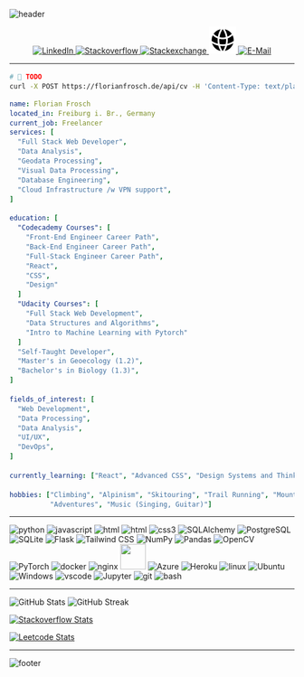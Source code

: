 ![header](https://capsule-render.vercel.app/api?type=waving&height=180&color=0:000000,50:364e59ff,100:ff9900ff&fontColor=ffffffff&fontSize=24&fontAlign=30&fontAlignY=35&text=Florian%20Frosch&desc="A%20year%20from%20now%20you%20will%20wish%20you%20had%20started%20today"&descAlign=55&descAlignY=55)

<p align="center">
  <a href="https://www.linkedin.com/in/ffrosch/">
    <img src="https://cdn.jsdelivr.net/gh/devicons/devicon/icons/linkedin/linkedin-original.svg" width="48" alt="LinkedIn" title="LinkedIn" />
  </a>
  <a href="https://stackoverflow.com/users/9152905/ffrosch">
    <img src="https://upload.wikimedia.org/wikipedia/commons/e/ef/Stack_Overflow_icon.svg" width="48" alt="Stackoverflow" title="Stackoverflow" />
  </a>
  <a href="https://stackexchange.com/users/10019110/ffrosch">
    <img src="https://upload.wikimedia.org/wikipedia/commons/e/e0/Stack_Exchange_icon.svg" width="48" alt="Stackexchange" title="Stackexchange" />
  </a>
  <a href="https://florianfrosch.de">
    <img src="https://github.com/tailwindlabs/heroicons/blob/master/optimized/24/solid/globe-alt.svg" width="48" alt="Homepage" title="Homepage" />
  </a>
  <a href="mailto:info@florianfrosch.de">
    <img src="https://github.com/twbs/icons/blob/main/icons/envelope-at.svg" width="48" alt="E-Mail" title="E-Mail" />
  </a>

---

```bash
# 📖 TODO
curl -X POST https://florianfrosch.de/api/cv -H 'Content-Type: text/plain'
```

```yaml
name: Florian Frosch
located_in: Freiburg i. Br., Germany
current_job: Freelancer
services: [
  "Full Stack Web Developer",
  "Data Analysis",
  "Geodata Processing",
  "Visual Data Processing",
  "Database Engineering",
  "Cloud Infrastructure /w VPN support",
]

education: [
  "Codecademy Courses": [
    "Front-End Engineer Career Path",
    "Back-End Engineer Career Path",
    "Full-Stack Engineer Career Path",
    "React",
    "CSS",
    "Design"
  ]
  "Udacity Courses": [
    "Full Stack Web Development",
    "Data Structures and Algorithms",
    "Intro to Machine Learning with Pytorch"
  ]
  "Self-Taught Developer",
  "Master's in Geoecology (1.2)",
  "Bachelor's in Biology (1.3)",
]

fields_of_interest: [
  "Web Development",
  "Data Processing",
  "Data Analysis",
  "UI/UX",
  "DevOps",
]

currently_learning: ["React", "Advanced CSS", "Design Systems and Thinking"]

hobbies: ["Climbing", "Alpinism", "Skitouring", "Trail Running", "Mountainbiking",
          "Adventures", "Music (Singing, Guitar)"]
```

---

<p align="left">
  <img src="https://cdn.jsdelivr.net/gh/devicons/devicon/icons/python/python-original-wordmark.svg" alt="python" title="python" width="45" height="45"/>
  <img src="https://cdn.jsdelivr.net/gh/devicons/devicon/icons/javascript/javascript-original.svg" alt="javascript" title="javascript" width="45" height="45"/>
  <img src="https://cdn.jsdelivr.net/gh/devicons/devicon/icons/html5/html5-original.svg" alt="html" title="html" width="45" height="45"/>
  <img src="https://cdn.jsdelivr.net/gh/devicons/devicon/icons/bootstrap/bootstrap-original.svg" alt="html" title="html" width="45" height="45"/>
  <img src="https://cdn.jsdelivr.net/gh/devicons/devicon/icons/css3/css3-original-wordmark.svg" alt="css3" title="css3" width="45" height="45" />
  <img src="https://cdn.jsdelivr.net/gh/devicons/devicon/icons/sqlalchemy/sqlalchemy-original.svg" alt="SQLAlchemy" title="SQLAlchemy" width="45" height="45"/>
  <img src="https://cdn.jsdelivr.net/gh/devicons/devicon/icons/postgresql/postgresql-original-wordmark.svg" alt="PostgreSQL" title="PostgreSQL" width="45" height="45"/>
  <img src="https://cdn.jsdelivr.net/gh/devicons/devicon/icons/sqlite/sqlite-original-wordmark.svg" alt="SQLite" title="SQLite" width="45" height="45"/>
  <img src="https://cdn.jsdelivr.net/gh/devicons/devicon/icons/flask/flask-original-wordmark.svg" alt="Flask" title="Flask" width="45" height="45"/>
  <img src="https://cdn.jsdelivr.net/gh/devicons/devicon/icons/tailwindcss/tailwindcss-original-wordmark.svg" alt="Tailwind CSS" title="Tailwind CSS" width="45" height="45"/>
  <img src="https://cdn.jsdelivr.net/gh/devicons/devicon/icons/numpy/numpy-original-wordmark.svg" alt="NumPy" title="NumPy" width="45" height="45"/>
  <img src="https://cdn.jsdelivr.net/gh/devicons/devicon/icons/pandas/pandas-original-wordmark.svg" alt="Pandas" title="Pandas" width="45" height="45"/>
  <img src="https://cdn.jsdelivr.net/gh/devicons/devicon/icons/opencv/opencv-original-wordmark.svg" alt="OpenCV" title="OpenCV" width="45" height="45"/>
  <img src="https://cdn.jsdelivr.net/gh/devicons/devicon/icons/pytorch/pytorch-original-wordmark.svg" alt="PyTorch" title="PyTorch" width="45" height="45"/>
  <img src="https://cdn.jsdelivr.net/gh/devicons/devicon/icons/docker/docker-original.svg" alt="docker" title="docker" width="45" height="45"/>
  <img src="https://cdn.jsdelivr.net/gh/devicons/devicon/icons/nginx/nginx-original.svg" alt="nginx" title="nginx" width="45" height="45"/>
  <img src="https://cdn.jsdelivr.net/gh/devicons/devicon/icons/amazonwebservices/amazonwebservices-plain-wordmark.svg" width="45" height="45"/>
  <img src="https://cdn.jsdelivr.net/gh/devicons/devicon/icons/azure/azure-original-wordmark.svg" alt="Azure" title="Azure" width="45" height="45"/>
  <img src="https://cdn.jsdelivr.net/gh/devicons/devicon/icons/heroku/heroku-original-wordmark.svg" alt="Heroku" title="Heroku" width="45" height="45"/>
  <img src="https://cdn.jsdelivr.net/gh/devicons/devicon/icons/linux/linux-original.svg" alt="linux" title="linux" width="45" height="45"/>
  <img src="https://cdn.jsdelivr.net/gh/devicons/devicon/icons/ubuntu/ubuntu-plain-wordmark.svg" alt="Ubuntu" title="Ubuntu" width="45" height="45"/>
  <img src="https://cdn.jsdelivr.net/gh/devicons/devicon/icons/windows8/windows8-original.svg" alt="Windows" title="Windows" width="45" height="45"/>
  <img src="https://cdn.jsdelivr.net/gh/devicons/devicon/icons/vscode/vscode-original.svg" alt="vscode" title="vscode" width="45" height="45"/>
  <img src="https://cdn.jsdelivr.net/gh/devicons/devicon/icons/jupyter/jupyter-original-wordmark.svg" alt="Jupyter" title="Jupyter" width="45" height="45"/>
  <img src="https://cdn.jsdelivr.net/gh/devicons/devicon/icons/git/git-original.svg" alt="git" title="git" width="45" height="45"/>
  <img src="https://cdn.jsdelivr.net/gh/devicons/devicon/icons/bash/bash-original.svg" alt="bash" title="bash" width="45" height="45"/>
</p>

---
  
![GitHub Stats](https://github-readme-stats.vercel.app/api?username=ffrosch&count_private=true&show_icons=true&theme=gruvbox)
![GitHub Streak](https://github-readme-streak-stats.herokuapp.com?user=ffrosch&theme=gruvbox)

[![Stackoverflow Stats](https://so-stats.vercel.app/api?user=9152905)](https://stackoverflow.com/users/9152905/ffrosch)

[![Leetcode Stats](https://leetcard.jacoblin.cool/ffrosch?ext=heatmap)](https://leetcode.com/ffrosch)

---
  
![footer](https://capsule-render.vercel.app/api?section=footer&type=waving&height=120&color=0:000000,50:364e59ff,100:ff9900ff)
